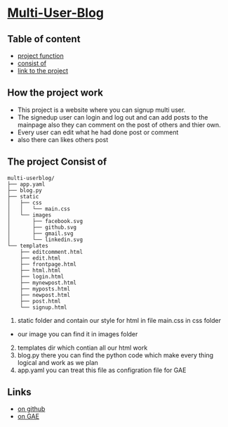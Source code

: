# [Multi-User-Blog](https://mohy-blog.appspot.com)

## Table of content
- [project function](#how-the-project-work)
- [consist of](#the-project-consist-of)
- [link to the project](#links)

## How the project work 

- This project is a website where you can signup multi user.
- The signedup user can login and log out and can add posts to the mainpage also they can comment on the post of others and thier own.
- Every user can edit what he had done post or comment
- also there can likes others post 
## The project Consist of


```
multi-userblog/
├── app.yaml
├── blog.py
├── static
│   ├── css
│   │   └── main.css
│   └── images
│       ├── facebook.svg
│       ├── github.svg
│       ├── gmail.svg
│       └── linkedin.svg
└── templates
    ├── editcomment.html
    ├── edit.html
    ├── frontpage.html
    ├── html.html
    ├── login.html
    ├── mynewpost.html
    ├── myposts.html
    ├── newpost.html
    ├── post.html
    └── signup.html
```
1. static folder and contain our style for html in file main.css in css folder
- our image you can find it in images folder 

2. templates dir which contian all our html work 
3. blog.py there you can find the python code which make every thing logical and work as we plan
4. app.yaml you can treat this file as configration file for GAE 

## Links

- [on github](https://github.com/engmohy90/Multi-User-Blog)
- [on GAE](https://mohy-blog.appspot.com/)
